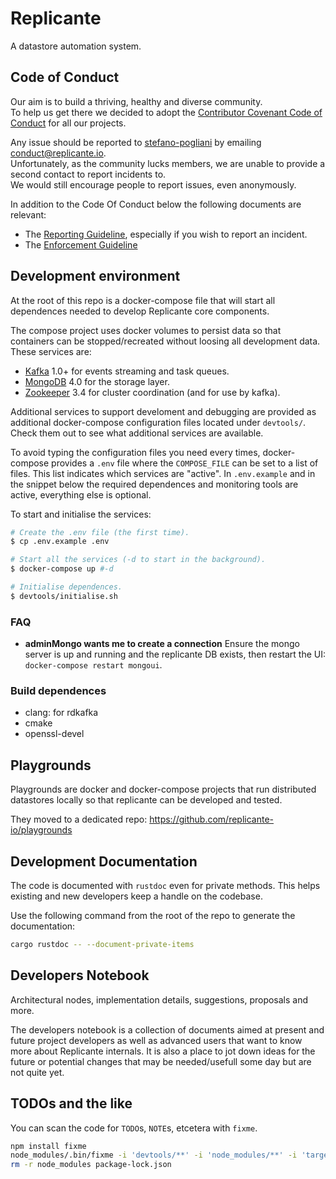 # Replicante
A datastore automation system.


## Code of Conduct
Our aim is to build a thriving, healthy and diverse community.  
To help us get there we decided to adopt the [Contributor Covenant Code of Conduct](https://www.contributor-covenant.org/)
for all our projects.

Any issue should be reported to [stefano-pogliani](https://github.com/stefano-pogliani)
by emailing [conduct@replicante.io](mailto:conduct@replicante.io).  
Unfortunately, as the community lucks members, we are unable to provide a second contact to report incidents to.  
We would still encourage people to report issues, even anonymously.

In addition to the Code Of Conduct below the following documents are relevant:

  * The [Reporting Guideline](https://www.replicante.io/conduct/reporting), especially if you wish to report an incident.
  * The [Enforcement Guideline](https://www.replicante.io/conduct/enforcing)


## Development environment
At the root of this repo is a docker-compose file that will start
all dependences needed to develop Replicante core components.

The compose project uses docker volumes to persist data so that containers can be
stopped/recreated without loosing all development data.
These services are:

  * [Kafka](https://kafka.apache.org/) 1.0+ for events streaming and task queues.
  * [MongoDB](https://www.mongodb.com/) 4.0 for the storage layer.
  * [Zookeeper](https://zookeeper.apache.org/) 3.4 for cluster coordination (and for use by kafka).

Additional services to support develoment and debugging are provided as additional
docker-compose configuration files located under `devtools/`.
Check them out to see what additional services are available.

To avoid typing the configuration files you need every times, docker-compose
provides a `.env` file where the `COMPOSE_FILE` can be set to a list of files.
This list indicates which services are "active".
In `.env.example` and in the snippet below the required dependences and monitoring
tools are active, everything else is optional.

To start and initialise the services:
```bash
# Create the .env file (the first time).
$ cp .env.example .env

# Start all the services (-d to start in the background).
$ docker-compose up #-d

# Initialise dependences.
$ devtools/initialise.sh
```

### FAQ

  * **adminMongo wants me to create a connection**
    Ensure the mongo server is up and running and the replicante DB exists, then restart the UI:
    `docker-compose restart mongoui`.


### Build dependences

  * clang: for rdkafka
  * cmake
  * openssl-devel


## Playgrounds
Playgrounds are docker and docker-compose projects that run distributed
datastores locally so that replicante can be developed and tested.

They moved to a dedicated repo: https://github.com/replicante-io/playgrounds


## Development Documentation
The code is documented with `rustdoc` even for private methods.
This helps existing and new developers keep a handle on the codebase.

Use the following command from the root of the repo to generate the documentation:
```bash
cargo rustdoc -- --document-private-items
```


## Developers Notebook
Architectural nodes, implementation details, suggestions, proposals and more.

The developers notebook is a collection of documents aimed at present and future project developers
as well as advanced users that want to know more about Replicante internals.
It is also a place to jot down ideas for the future or potential changes that may be
needed/usefull some day but are not quite yet.


## TODOs and the like
You can scan the code for `TODO`s, `NOTE`s, etcetera with `fixme`.

```bash
npm install fixme
node_modules/.bin/fixme -i 'devtools/**' -i 'node_modules/**' -i 'target/**' '**/*.rs'
rm -r node_modules package-lock.json
```
